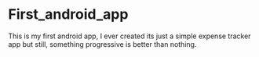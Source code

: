 # First_android_app
This is my first android app, I ever created its just a simple expense tracker app but still, something progressive is better than nothing.
